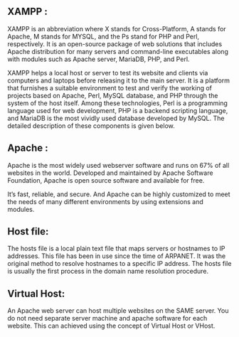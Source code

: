 
## XAMPP :
XAMPP is an abbreviation where X stands for Cross-Platform, A stands for Apache, M stands for MYSQL, and the Ps stand for PHP and Perl, respectively. It is an open-source package of web solutions that includes Apache distribution for many servers and command-line executables along with modules such as Apache server, MariaDB, PHP, and Perl.

XAMPP helps a local host or server to test its website and clients via computers and laptops before releasing it to the main server. It is a platform that furnishes a suitable environment to test and verify the working of projects based on Apache, Perl, MySQL database, and PHP through the system of the host itself. Among these technologies, Perl is a programming language used for web development, PHP is a backend scripting language, and MariaDB is the most vividly used database developed by MySQL. The detailed description of these components is given below.

##  Apache :
Apache is the most widely used webserver software and runs on 67% of all websites in the world. Developed and maintained by Apache Software Foundation, Apache is open source software and available for free.

It’s fast, reliable, and secure. And Apache can be highly customized to meet the needs of many different environments by using extensions and modules.

## Host file:
The hosts file is a local plain text file that maps servers or hostnames to IP addresses. This file has been in use since the time of ARPANET. It was the original method to resolve hostnames to a specific IP address. The hosts file is usually the first process in the domain name resolution procedure.

## Virtual Host:
An Apache web server can host multiple websites on the SAME server. You do not need separate server machine and apache software for each website. This can achieved using the concept of Virtual Host or VHost.



